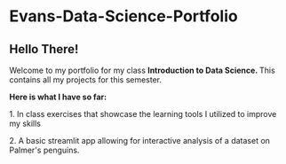 # Evans-Data-Science-Portfolio
<h2> Hello There! </h2>
Welcome to my portfolio for my class <b> Introduction to Data Science. </b> This contains all my projects for this semester.
<p>
<b> Here is what I have so far: </b>
 <p></p>
 1. In class exercises that showcase the learning tools I utilized to improve my skills
 <p></p>
 2. A basic streamlit app allowing for interactive analysis of a dataset on Palmer's penguins. 
</p>
